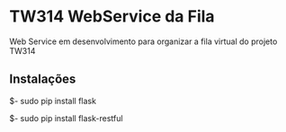 # TW314 WebService da Fila
Web Service em desenvolvimento para organizar a fila virtual do projeto TW314

## Instalações
$- sudo pip install flask

$- sudo pip install flask-restful
